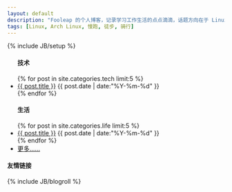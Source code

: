 ```yaml
---
layout: default
description: "Fooleap 的个人博客，记录学习工作生活的点点滴滴，话题方向在于 Linux，跑步，旅行。"
tags: [Linux, Arch Linux, 慢跑, 徒步, 骑行]
---
```

{% include JB/setup %}

<div id="board">
<div class="row">
  <ul id="posts">
    <h4>技术</h4>
    {% for post in site.categories.tech limit:5 %}
      <li>
       <span id="title"><a href="{{ BASE_PATH }}{{ post.url }}" title="{{ post.description }}">{{ post.title }}</a></span>
       <span id="comment"><a href="{{ post.url }}#disqus_thread"></a></span>
       <time datetime="{{ post.date | date:"%Y-%m-%d" }}">{{ post.date | date:"%Y-%m-%d" }}</time> 
      </li>
    {% endfor %}
    <h4>生活</h4>
    {% for post in site.categories.life limit:5 %}
      <li>
        <a href="{{ BASE_PATH }}{{ post.url }}" title="{{ post.description }}" altbg="red" altcolor="yellow" altborder="yellow">{{ post.title }}</a>
        <time datetime="{{ post.date | date:"%Y-%m-%d" }}">{{ post.date | date:"%Y-%m-%d" }}</time>
      </li>
    {% endfor %}
    <li><a href="/categories.html" title="分类">更多……</a></li>
  </ul>
  <div class="sidebar">
    <h4>友情链接</h4>
    {% include JB/blogroll %}
  </div>
</div>
</div>
<script type="text/javascript">
/* * * CONFIGURATION VARIABLES: EDIT BEFORE PASTING INTO YOUR WEBPAGE * * */
var disqus_shortname = 'fooleap'; // required: replace example with your forum shortname

/* * * DON'T EDIT BELOW THIS LINE * * */
(function () {
    var s = document.createElement('script'); s.async = true;
    s.type = 'text/javascript';
    s.src = 'http://' + disqus_shortname + '.disqus.com/count.js';
    (document.getElementsByTagName('HEAD')[0] || document.getElementsByTagName('BODY')[0]).appendChild(s);
}());
</script>
